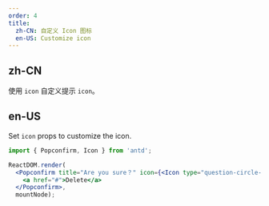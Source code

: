 ```yaml
---
order: 4
title:
  zh-CN: 自定义 Icon 图标
  en-US: Customize icon
---
```


## zh-CN

使用 `icon` 自定义提示 `icon`。

## en-US

Set `icon` props to customize the icon.

````jsx
import { Popconfirm, Icon } from 'antd';

ReactDOM.render(
  <Popconfirm title="Are you sure？" icon={<Icon type="question-circle-o" style={{ color: 'red' }} />}>
    <a href="#">Delete</a>
  </Popconfirm>,
  mountNode);
````

